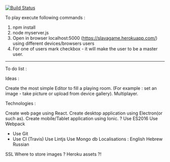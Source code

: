 [![Build Status](https://travis-ci.org/slavaroi/game.svg?branch=master)](https://travis-ci.org/slavaroi/game)


To play execute following commands : 

1. npm install 
2. node myserver.js 
3. Open in browser localhost:5000 (https://slavagame.herokuapp.com/) using different devices/browsers users 
4. For one of users mark checkbox - it will make the user to be a master user.


---------

To do list :

Ideas : 

Create the most simple Editor to fill a playing room. (For example : set an image - take picture or upload from device gallery).
Multiplayer.

Technologies : 

Create web page using React.
Create desktop application using Electron(or such as).
Create mobile/Tablet application using Ionic. ?
Use ES2016
Use Webpack
* Use Git
* Use CI (Travis)
Use Lintjs
Use Mongo db
Localisations : English Hebrew Russian

SSL
Where to store images ? Heroku assets ?!
